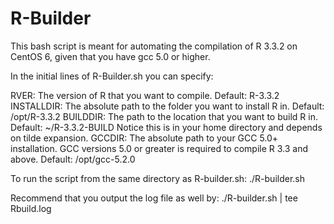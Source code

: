 # R-Builder

This bash script is meant for automating the compilation of R 3.3.2 on CentOS 6, given that you have gcc 5.0 or higher.

In the initial lines of R-Builder.sh you can specify:

RVER: The version of R that you want to compile. 
       Default: R-3.3.2
INSTALLDIR: The absolute path to the folder you want to install R in. 
          Default: /opt/R-3.3.2
BUILDDIR: The path to the location that you want to build R in. 
          Default: ~/R-3.3.2-BUILD 
          Notice this is in your home directory and depends on tilde expansion. 
GCCDIR: The absolute path to your GCC 5.0+ installation. GCC versions 5.0 or greater is required to compile R 3.3 and above. 
        Default: /opt/gcc-5.2.0

To run the script from the same directory as R-builder.sh:
./R-builder.sh

Recommend that you output the log file as well by:
./R-builder.sh | tee Rbuild.log
